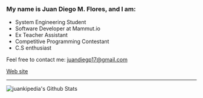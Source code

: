 ### My name is Juan Diego M. Flores, and I am:

- System Engineering Student
- Software Developer at Mammut.io
- Ex Teacher Assistant
- Competitive Programming Contestant
- C.S enthusiast 

Feel free to contact me: juandiegp17@gmail.com

[Web site](https://juankipedia.github.io)

---

![juankipedia's Github Stats](https://github-readme-stats.vercel.app/api?username=juankipedia&show_icons=true&hide_border=true&count_private=true&theme=dark)
